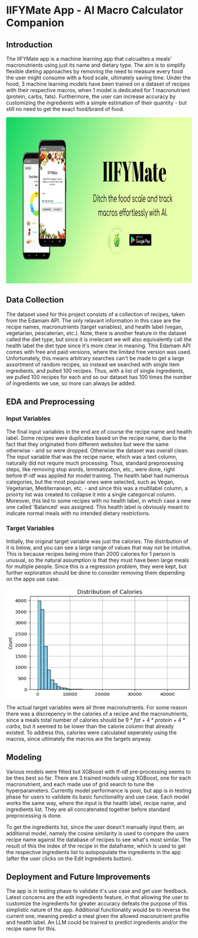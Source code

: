 # IIFYMate App - AI Macro Calculator Companion

## Introduction

The IIFYMate app is a machine learning app that calcualtes a meals' macronutrients using just its name and dietary type. The aim is to simplify flexible dieting approaches by removing the need to measure every food the user might consume with a food scale, ultimately saving time. Under the hood, 3 machine learning models have been trained on a dataset of recipes with their respective macros, when 1 model is dedicated for 1 macronutrient (protein, carbs, fats). Furthermore, the user can increase accuracy by customizing the ingredients with a simple estimation of their quantity - but still no need to get the exact food/brand of food. 

<img src="images/IIFYMate_Feature_Graphic.png" alt="FlavourQuasar Feature Graphic" width="1024" height="450">

## Data Collection

The dataset used for this project consists of a collection of recipes, taken from the Edamam API. The only relavant information in this case are the recipe names, macronutrients (target variables), and health label (vegan, vegetarian, pescaterian, etc.). Note, there is another feature in the dataset called the diet type, but since it is irrelecant we will also equivalently call the health label the diet type since it's more clear in meaning. This Edamam API comes with free and paid versions, where the limited free version was used. Unfortunately, this means arbitrary searches can't be made to get a large assortment of random recipes, so instead we searched with single item ingredients, and pulled 100 recipes. Thus, with a list of single ingredients, we pulled 100 recipes for each and so our dataset has 100 times the number of ingredients we use, so more can always be added.

## EDA and Preprocessing

### Input Variables
The final input variables in the end are of course the recipe name and health label. Some recipes were duplicates based on the recipe name, due to the fact that they originated from different websites but were the same otherwise - and so were dropped. Otherwise the dataset was overall clean. The input variable that was the recipe name, which was a text column, naturally did not require much processing. Thus, standard preprocessing steps, like removing stop words, lemmatization, etc., were done, right before tf-idf was applied for model training. The health label had numerous categories, but the most popular ones were selected, such as Vegan, Vegetarian, Mediterranean, etc. - and since this was a multilabel column, a prioirty list was created to collapse it into a single categorical column. Moreover, this led to some recipes with no health label, in which case a new one called 'Balanced' was assigned. This health label is obviously meant to indicate normal meals with no intended dietary restrictions.

### Target Variables
Initially, the original target variable was just the calories. The distribution of it is below, and you can see a large range of values that may not be intuitive. This is because recipes being more than 2000 calories for 1 person is unusual, so the natural assumption is that they must have been large meals for multiple people. Since this is a regression problem, they were kept, but further exploration should be done to consider removing them depending on the apps use case. 

<img src="flavourquasar_calorie_distribution.jpg" alt="Calorie Distribution Image" width="500" height="300">

The actual target variables were all three macronutrients. For some reason there was a discrepency in the calories of a recipe and the macronutrients, since a meals total number of calories should be $`9*fat + 4*protein + 4*carbs`$, but it seemed to be lower than the calorie column that already existed. To address this, calories were calculated seperately using the macros, since ultimately the macros are the targets anyway. 

## Modeling

Various models were fitted but XGBoost with tf-idf pre-processing seems to be thes best so far. There are 3 trained models using XGBoost, one for each macronutrient, and each made use of grid search to tune the hyperparameters. Currently model performance is poor, but app is in testing phase for users to validate its basic functionality and use case. Each model works the same way, where the input is the health label, recipe name, and ingredients list. They are all concatenated together before standard preprocessing is done. 

To get the ingredients list, since the user doesn't manually input them, an additional model, namely the cosine similarity is used to compare the users recipe name against the database of recipes to see what's most similar. The result of this the index of the recipe in the dataframe, which is used to get the respective ingredients list to autopopulate the ingredients in the app (after the user clicks on the Edit Ingredients button). 

## Deployment and Future Improvements

The app is in testing phase to validate it's use case and get user feedback. Latest concerns are the edit ingredients feature, in that allowing the user to customize the ingredients for greater accuracy defeats the purpose of this simplistic nature of the app. Additional functionality would be to reverse the current one, meaning predict a meal given the allowed maconutrient profile and health label. An LLM could be trained to predict ingredients and/or the recipe name for this.
